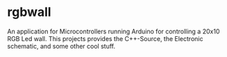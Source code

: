 # rgbwall
An application for Microcontrollers running Arduino for controlling a 20x10 RGB Led wall. This projects provides the C++-Source, the Electronic schematic, and some other cool stuff.
